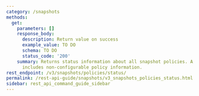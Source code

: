 ```yaml
---
category: /snapshots
methods:
  get:
    parameters: []
    response_body:
      description: Return value on success
      example_value: TO DO
      schema: TO DO
      status_code: '200'
    summary: Returns status information about all snapshot policies. A policy status
      includes non-configurable policy information.
rest_endpoint: /v3/snapshots/policies/status/
permalink: /rest-api-guide/snapshots/v3_snapshots_policies_status.html
sidebar: rest_api_command_guide_sidebar
---
```

